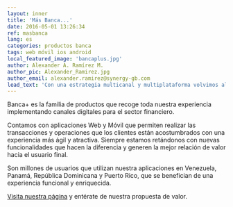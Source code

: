 ```yaml
---
layout: inner
title: 'Más Banca...'
date: 2016-05-01 13:26:34
ref: masbanca
lang: es
categories: productos banca
tags: web móvil ios android
local_featured_image: 'bancaplus.jpg'
author: Alexander A. Ramírez M.
author_pic: Alexander_Ramirez.jpg
author_email: alexander.ramirez@synergy-gb.com
lead_text: 'Con una estrategia multicanal y multiplataforma volvimos al lienzo y rediseñamos y desarrollamos nuestra familia de productos Banca+. Es Internet Banking, es Banca Móvil, es multiplataforma. Es el resultado de nuestra experiencia acompañando a nuestros clientes a relanzar los canales digitales.'
---
```


Banca+ es la familia de productos que recoge toda nuestra experiencia implementando canales digitales para el sector financiero.

Contamos con aplicaciones Web y Móvil que permiten realizar las transacciones y operaciones que los clientes están acostumbrados con una experiencia más ágil y atractiva. Siempre estamos retándonos con nuevas funcionalidades que hacen la diferencia y generen la mejor relación de valor hacia el usuario final.

Son millones de usuarios que utilizan nuestra aplicaciones en Venezuela, Panamá, República Dominicana y Puerto Rico, que se benefician de una experiencia funcional y enriquecida. 

[Visita nuestra página](http://synergy-gb.com) y entérate de nuestra propuesta de valor.